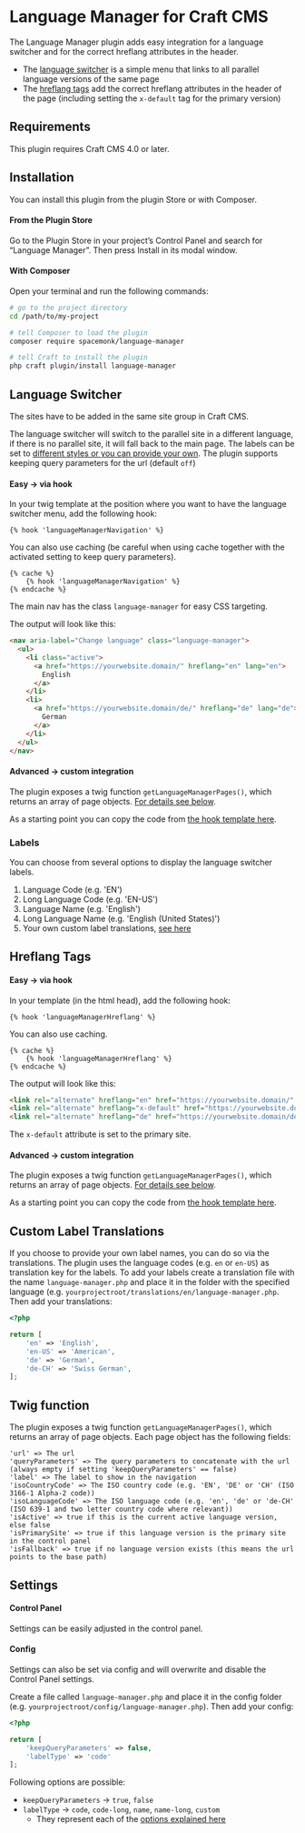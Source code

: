 # Language Manager for Craft CMS

The Language Manager plugin adds easy integration for a language switcher and for the correct hreflang attributes in the header.

- The [language switcher](#language-switcher) is a simple menu that links to all parallel language versions of the same page
- The [hreflang tags](#hreflang-tags) add the correct hreflang attributes in the header of the page (including setting the `x-default` tag for the primary version)

## Requirements

This plugin requires Craft CMS 4.0 or later.

## Installation

You can install this plugin from the plugin Store or with Composer.

#### From the Plugin Store

Go to the Plugin Store in your project’s Control Panel and search for “Language Manager”. Then press Install in its modal window.

#### With Composer

Open your terminal and run the following commands:

```bash
# go to the project directory
cd /path/to/my-project

# tell Composer to load the plugin
composer require spacemonk/language-manager

# tell Craft to install the plugin
php craft plugin/install language-manager
```

## Language Switcher

The sites have to be added in the same site group in Craft CMS.

The language switcher will switch to the parallel site in a different language, if there is no parallel site, it will fall back to the main page. The labels can be set to [different styles or you can provide your own](#labels). The plugin supports keeping query parameters for the url (default `off`)

#### Easy &rarr; via hook

In your twig template at the position where you want to have the language switcher menu, add the following hook:

```twig
{% hook 'languageManagerNavigation' %}
```

You can also use caching (be careful when using cache together with the activated setting to keep query parameters).

```twig
{% cache %}
    {% hook 'languageManagerNavigation' %}
{% endcache %}
```

The main nav has the class `language-manager` for easy CSS targeting.

The output will look like this:

```html
<nav aria-label="Change language" class="language-manager">
  <ul>
    <li class="active">
      <a href="https://yourwebsite.domain/" hreflang="en" lang="en">
        English
      </a>
    </li>
    <li>
      <a href="https://yourwebsite.domain/de/" hreflang="de" lang="de">
        German
      </a>
    </li>
  </ul>
</nav>
```

#### Advanced &rarr; custom integration

The plugin exposes a twig function `getLanguageManagerPages()`, which returns an array of page objects. [For details see below](#twig-function).

As a starting point you can copy the code from [the hook template here](https://github.com/spacemonkxyz/craft-language-manager/tree/main/src/templates/_frontend/language-navigation.twig).

### Labels

You can choose from several options to display the language switcher labels.

1. Language Code (e.g. 'EN')
2. Long Language Code (e.g. 'EN-US')
3. Language Name (e.g. 'English')
4. Long Language Name (e.g. 'English (United States)')
5. Your own custom label translations, [see here](#custom-label-translations)

## Hreflang Tags

#### Easy &rarr; via hook

In your template (in the html head), add the following hook:

```twig
{% hook 'languageManagerHreflang' %}
```

You can also use caching.

```twig
{% cache %}
    {% hook 'languageManagerHreflang' %}
{% endcache %}
```

The output will look like this:

```html
<link rel="alternate" hreflang="en" href="https://yourwebsite.domain/" />
<link rel="alternate" hreflang="x-default" href="https://yourwebsite.domain/" />
<link rel="alternate" hreflang="de" href="https://yourwebsite.domain/de/" />
```

The `x-default` attribute is set to the primary site.

#### Advanced &rarr; custom integration

The plugin exposes a twig function `getLanguageManagerPages()`, which returns an array of page objects. [For details see below](#twig-function).

As a starting point you can copy the code from [the hook template here](https://github.com/spacemonkxyz/craft-language-manager/tree/main/src/templates/_frontend/hreflang.twig).

## Custom Label Translations

If you choose to provide your own label names, you can do so via the translations.
The plugin uses the language codes (e.g. `en` or `en-US`) as translation key for the labels.
To add your labels create a translation file with the name `language-manager.php` and place it in the folder with the specified language (e.g. `yourprojectroot/translations/en/language-manager.php`.
Then add your translations:

```php
<?php

return [
    'en' => 'English',
    'en-US' => 'American',
    'de' => 'German',
    'de-CH' => 'Swiss German',
];
```

## Twig function

The plugin exposes a twig function `getLanguageManagerPages()`, which returns an array of page objects. Each page object has the following fields:

```
'url' => The url
'queryParameters' => The query parameters to concatenate with the url (always empty if setting 'keepQueryParameters' == false)
'label' => The label to show in the navigation
'isoCountryCode' => The ISO country code (e.g. 'EN', 'DE' or 'CH' (ISO 3166-1 Alpha-2 code))
'isoLanguageCode' => The ISO language code (e.g. 'en', 'de' or 'de-CH' (ISO 639-1 and two letter country code where relevant))
'isActive' => true if this is the current active language version, else false
'isPrimarySite' => true if this language version is the primary site in the control panel
'isFallback' => true if no language version exists (this means the url points to the base path)
```

## Settings

#### Control Panel

Settings can be easily adjusted in the control panel.

#### Config

Settings can also be set via config and will overwrite and disable the Control Panel settings.

Create a file called `language-manager.php` and place it in the config folder (e.g. `yourprojectroot/config/language-manager.php`).
Then add your config:

```php
<?php

return [
    'keepQueryParameters' => false,
    'labelType' => 'code'
];
```

Following options are possible:

- `keepQueryParameters` &rarr; `true`, `false`
- `labelType` &rarr; `code`, `code-long`, `name`, `name-long`, `custom`
  - They represent each of the [options explained here](#labels)

